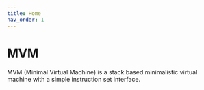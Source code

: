 ```yaml
---
title: Home
nav_order: 1
---
```


# MVM

MVM (Minimal Virtual Machine) is a stack based minimalistic virtual machine with a simple instruction set interface.
